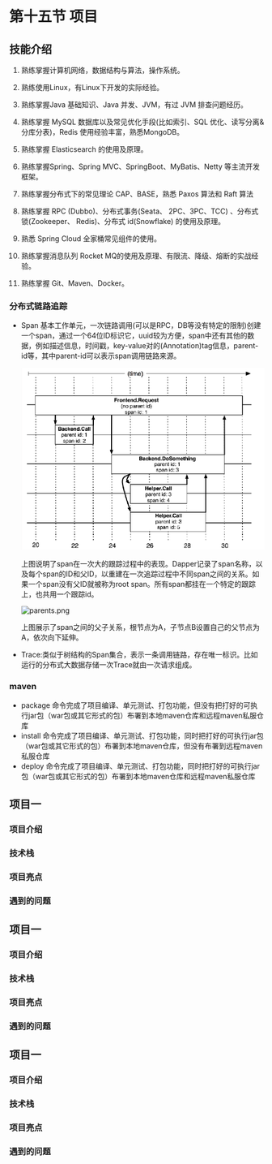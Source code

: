# 第十五节 项目

## 技能介绍

1. 熟练掌握计算机网络，数据结构与算法，操作系统。

2. 熟练使用Linux，有Linux下开发的实际经验。

3. 熟练掌握Java 基础知识、Java 并发、JVM，有过 JVM 排查问题经历。

4. 熟练掌握 MySQL 数据库以及常见优化手段(比如索引、SQL 优化、读写分离&分库分表)，Redis 使用经验丰富，熟悉MongoDB。

5. 熟练掌握 Elasticsearch 的使用及原理。 
6. 熟练掌握Spring、Spring MVC、SpringBoot、MyBatis、Netty 等主流开发框架。

7. 熟练掌握分布式下的常见理论 CAP、BASE，熟悉 Paxos 算法和 Raft 算法

8. 熟练掌握 RPC (Dubbo)、分布式事务(Seata、 2PC、3PC、TCC) 、分布式锁(Zookeeper、 Redis)、分布式 id(Snowflake) 的使用及原理。

9. 熟悉 Spring Cloud 全家桶常见组件的使用。

10. 熟练掌握消息队列 Rocket MQ的使用及原理、有限流、降级、熔断的实战经验。

11. 熟练掌握 Git、Maven、Docker。

### 分布式链路追踪

- Span
  基本工作单元，一次链路调用(可以是RPC，DB等没有特定的限制)创建一个span，通过一个64位ID标识它，uuid较为方便，span中还有其他的数据，例如描述信息，时间戳，key-value对的(Annotation)tag信息，parent-id等，其中parent-id可以表示span调用链路来源。

  ![image-20230612161022091](../_media/dubbo/image-20230612161022091.png)

  上图说明了span在一次大的跟踪过程中的表现。Dapper记录了span名称，以及每个span的ID和父ID，以重建在一次追踪过程中不同span之间的关系。如果一个span没有父ID就被称为root span。所有span都挂在一个特定的跟踪上，也共用一个跟踪id。

  ![parents.png](https://bbs-img.huaweicloud.com/blogs/img/parents.png)

  上图展示了span之间的父子关系，根节点为A，子节点B设置自己的父节点为A，依次向下延伸。

- Trace:类似于树结构的Span集合，表示一条调用链路，存在唯一标识。比如运行的分布式大数据存储一次Trace就由一次请求组成。

### maven

- package 命令完成了项目编译、单元测试、打包功能，但没有把打好的可执行jar包（war包或其它形式的包）布署到本地maven仓库和远程maven私服仓库
- install 命令完成了项目编译、单元测试、打包功能，同时把打好的可执行jar包（war包或其它形式的包）布署到本地maven仓库，但没有布署到远程maven私服仓库
- deploy 命令完成了项目编译、单元测试、打包功能，同时把打好的可执行jar包（war包或其它形式的包）布署到本地maven仓库和远程maven私服仓库



## 项目一

### 项目介绍

### 技术栈

### 项目亮点

### 遇到的问题

## 项目一

### 项目介绍

### 技术栈

### 项目亮点

### 遇到的问题

## 项目一

### 项目介绍

### 技术栈

### 项目亮点

### 遇到的问题